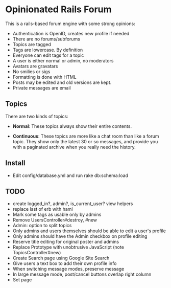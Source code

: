 Opinionated Rails Forum
=======================

This is a rails-based forum engine with some strong opinions:

 - Authentication is OpenID, creates new profile if needed
 - There are no forums/subforums
 - Topics are tagged
 - Tags are lowercase. By definition
 - Everyone can edit tags for a topic
 - A user is either normal or admin, no moderators
 - Avatars are gravatars
 - No smilies or sigs
 - Formatting is done with HTML
 - Posts may be edited and old versions are kept.
 - Private messages are email

## Topics

There are two kinds of topics:

 - **Normal**: These topics always show their entire contents.
    
 - **Continuous**: These topics are more like a chat room than like a forum topic. They show only the latest 30 or so messages, and provide you with a paginated archive when you really need the history.

## Install

 - Edit config/database.yml and run rake db:schema:load

## TODO

 - create logged_in?, admin?, is_current_user? view helpers
 - replace last of erb with haml
 - Mark some tags as usable only by admins
 - Remove UsersController#destroy, #new
 - Admin: option to split topics
 - Only admins and users themselves should be able to edit a user's profile
 - Only admins should have the Admin checkbox on profile editing
 - Reserve title editing for original poster and admins
 - Replace Prototype with unobtrusive JavaScript (note TopicsController#new)
 - Create Search page using Google Site Search
 - Give users a text box to add their own profile info
 - When switching message modes, preserve message
 - In large message mode, post/cancel buttons overlap right column
 - Set page <title> based on page contents
 - Expose post editing, acts_as_versioned the posts
 - integrate https://www.idselector.com/ on login
 - private messaging via email
